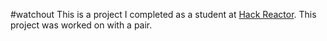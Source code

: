 #watchout
This is a project I completed as a student at [Hack Reactor](http://hackreactor.com). This project was worked on with a pair.
